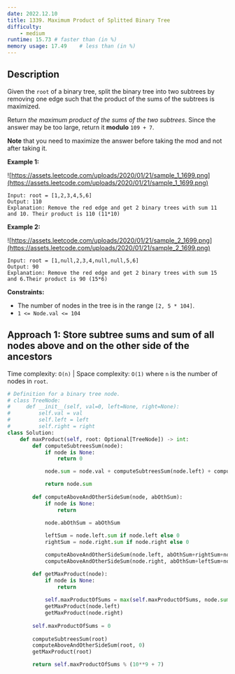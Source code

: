 ```yaml
---
date: 2022.12.10
title: 1339. Maximum Product of Splitted Binary Tree
difficulty:
    - medium
runtime: 15.73 # faster than (in %)
memory usage: 17.49    # less than (in %)
---
```

## Description
Given the `root` of a binary tree, split the binary tree into two subtrees by removing one edge such that the product of the sums of the subtrees is maximized.

Return *the maximum product of the sums of the two subtrees*. Since the answer may be too large, return it **modulo** `109 + 7`.

**Note** that you need to maximize the answer before taking the mod and not after taking it.

**Example 1:**

![https://assets.leetcode.com/uploads/2020/01/21/sample_1_1699.png](https://assets.leetcode.com/uploads/2020/01/21/sample_1_1699.png)

```
Input: root = [1,2,3,4,5,6]
Output: 110
Explanation: Remove the red edge and get 2 binary trees with sum 11 and 10. Their product is 110 (11*10)

```

**Example 2:**

![https://assets.leetcode.com/uploads/2020/01/21/sample_2_1699.png](https://assets.leetcode.com/uploads/2020/01/21/sample_2_1699.png)

```
Input: root = [1,null,2,3,4,null,null,5,6]
Output: 90
Explanation: Remove the red edge and get 2 binary trees with sum 15 and 6.Their product is 90 (15*6)

```

**Constraints:**

- The number of nodes in the tree is in the range `[2, 5 * 104]`.
- `1 <= Node.val <= 104`

## Approach 1: Store subtree sums and sum of all nodes above and on the other side of the ancestors
Time complexity: `O(n)`    |    Space complexity: `O(1)`
where `n` is the number of nodes in `root`.

``` python
# Definition for a binary tree node.
# class TreeNode:
#     def __init__(self, val=0, left=None, right=None):
#         self.val = val
#         self.left = left
#         self.right = right
class Solution:
    def maxProduct(self, root: Optional[TreeNode]) -> int:
        def computeSubtreesSum(node):
            if node is None:
                return 0

            node.sum = node.val + computeSubtreesSum(node.left) + computeSubtreesSum(node.right)

            return node.sum
        
        def computeAboveAndOtherSideSum(node, abOthSum):
            if node is None:
                return
            
            node.abOthSum = abOthSum

            leftSum = node.left.sum if node.left else 0
            rightSum = node.right.sum if node.right else 0

            computeAboveAndOtherSideSum(node.left, abOthSum+rightSum+node.val)
            computeAboveAndOtherSideSum(node.right, abOthSum+leftSum+node.val)

        def getMaxProduct(node):
            if node is None:
                return
            
            self.maxProductOfSums = max(self.maxProductOfSums, node.sum * node.abOthSum)
            getMaxProduct(node.left)
            getMaxProduct(node.right)
        
        self.maxProductOfSums = 0
        
        computeSubtreesSum(root)
        computeAboveAndOtherSideSum(root, 0)
        getMaxProduct(root)

        return self.maxProductOfSums % (10**9 + 7)
```